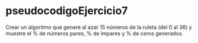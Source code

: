 # pseudocodigoEjercicio7

Crear un algoritmo que genere al azar 15 números de la ruleta (del 0 al 36) y muestre el % de números pares, % de impares y % de ceros generados.